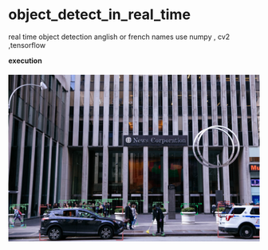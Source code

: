 # object_detect_in_real_time
real time object detection anglish or french names use numpy , cv2 ,tensorflow 

**execution**
 
##### ![Alt text](test.png "Optional title")

